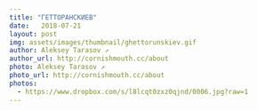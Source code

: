 ```yaml
---
title: "ГЕТТОРАНСКИЕВ"
date:   2018-07-21
layout: post
img: assets/images/thumbnail/ghettorunskiev.gif
author: Aleksey Tarasov ↗
author_url: http://cornishmouth.cc/about
photo: Aleksey Tarasov ↗
photo_url: http://cornishmouth.cc/about
photos:
  - https://www.dropbox.com/s/l8lcqt0zxz0qjnd/0006.jpg?raw=1
---
```




